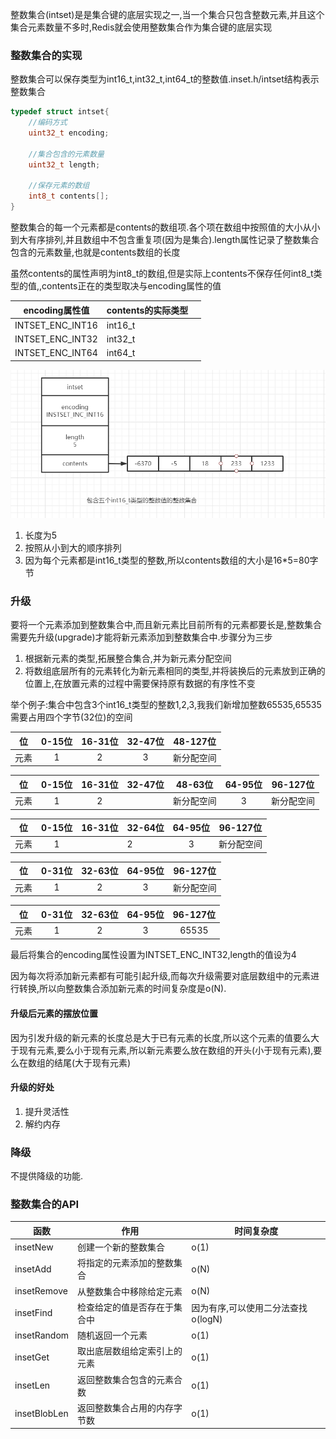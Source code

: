 整数集合(intset)是是集合键的底层实现之一,当一个集合只包含整数元素,并且这个集合元素数量不多时,Redis就会使用整数集合作为集合键的底层实现



### 整数集合的实现

整数集合可以保存类型为int16_t,int32_t,int64_t的整数值.inset.h/intset结构表示整数集合

```c
typedef struct intset{
    //编码方式
    uint32_t encoding;
    
    //集合包含的元素数量
    uint32_t length;
    
    //保存元素的数组
    int8_t contents[];
}
```

整数集合的每一个元素都是contents的数组项.各个项在数组中按照值的大小从小到大有序排列,并且数组中不包含重复项(因为是集合).length属性记录了整数集合包含的元素数量,也就是contents数组的长度

虽然contents的属性声明为int8_t的数组,但是实际上contents不保存任何int8_t类型的值,,contents正在的类型取决与encoding属性的值



| encoding属性值   | contents的实际类型 |      |
| ---------------- | ------------------ | ---- |
| INTSET_ENC_INT16 | int16_t            |      |
| INTSET_ENC_INT32 | int32_t            |      |
| INTSET_ENC_INT64 | int64_t            |      |



![image-20200527204320386](img/image-20200527204320386.png)

1. 长度为5
2. 按照从小到大的顺序排列
3. 因为每个元素都是int16_t类型的整数,所以contents数组的大小是16*5=80字节



### 升级

要将一个元素添加到整数集合中,而且新元素比目前所有的元素都要长是,整数集合需要先升级(upgrade)才能将新元素添加到整数集合中.步骤分为三步

1. 根据新元素的类型,拓展整合集合,并为新元素分配空间
2. 将数组底层所有的元素转化为新元素相同的类型,并将装换后的元素放到正确的位置上,在放置元素的过程中需要保持原有数据的有序性不变

举个例子:集合中包含3个int16_t类型的整数1,2,3,我我们新增加整数65535,65535需要占用四个字节(32位)的空间

|  位  | 0-15位 | 16-31位 | 32-47位 |  48-127位  |
| :--: | :----: | :-----: | :-----: | :--------: |
| 元素 |   1    |    2    |    3    | 新分配空间 |

|  位  | 0-15位 | 16-31位 | 32-47位 | 48-63位    | 64-95位 | 96-127位   |
| :--: | :----: | :-----: | :-----: | ---------- | :-----: | ---------- |
| 元素 |   1    |    2    |         | 新分配空间 |    3    | 新分配空间 |

|  位  | 0-15位 | 16-31位 | 32-64位 | 64-95位 |  96-127位  |
| :--: | :----: | :-----: | ------- | :-----: | :--------: |
| 元素 |   1    |         | 2       |    3    | 新分配空间 |

|  位  | 0-31位 | 32-63位 | 64-95位 |  96-127位  |
| :--: | :----: | :-----: | :-----: | :--------: |
| 元素 |   1    |    2    |    3    | 新分配空间 |

|  位  | 0-31位 | 32-63位 | 64-95位 | 96-127位 |
| :--: | :----: | :-----: | :-----: | :------: |
| 元素 |   1    |    2    |    3    |  65535   |

最后将集合的encoding属性设置为INTSET_ENC_INT32,length的值设为4

因为每次将添加新元素都有可能引起升级,而每次升级需要对底层数组中的元素进行转换,所以向整数集合添加新元素的时间复杂度是o(N).



#### 升级后元素的摆放位置

因为引发升级的新元素的长度总是大于已有元素的长度,所以这个元素的值要么大于现有元素,要么小于现有元素,所以新元素要么放在数组的开头(小于现有元素),要么在数组的结尾(大于现有元素)

#### 升级的好处

1. 提升灵活性
2. 解约内存

### 降级

不提供降级的功能.



### 整数集合的API

| 函数         | 作用                         | 时间复杂度                         |
| ------------ | ---------------------------- | ---------------------------------- |
| insetNew     | 创建一个新的整数集合         | o(1)                               |
| insetAdd     | 将指定的元素添加的整数集合   | o(N)                               |
| insetRemove  | 从整数集合中移除给定元素     | o(N)                               |
| insetFind    | 检查给定的值是否存在于集合中 | 因为有序,可以使用二分法查找o(logN) |
| insetRandom  | 随机返回一个元素             | o(1)                               |
| insetGet     | 取出底层数组给定索引上的元素 | o(1)                               |
| insetLen     | 返回整数集合包含的元素合数   | o(1)                               |
| insetBlobLen | 返回整数集合占用的内存字节数 | o(1)                               |

